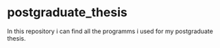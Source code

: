 # postgraduate_thesis
In this repository i can find all the programms i used for my postgraduate thesis.
